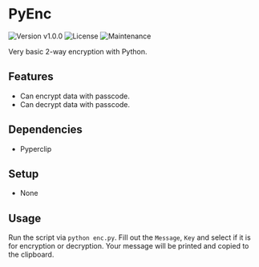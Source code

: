 # PyEnc
![Version v1.0.0](https://img.shields.io/badge/version-v1.0.0-blue) ![License](https://img.shields.io/badge/Licence-MIT-green) ![Maintenance](https://img.shields.io/maintenance/yes/2023)

Very basic 2-way encryption with Python.

## Features
* Can encrypt data with passcode.
* Can decrypt data with passcode.

## Dependencies
* Pyperclip

## Setup
* None

## Usage
Run the script via `python enc.py`. Fill out the `Message`, `Key` and select if it is for encryption or decryption. Your message will be printed and copied to the clipboard.

